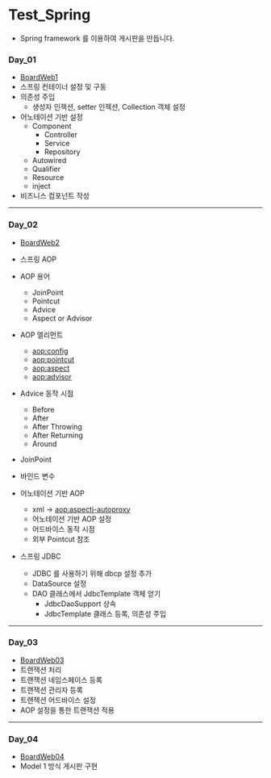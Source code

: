 # Test_Spring

* Spring framework 를 이용하여 게시판을 만듭니다. 

### Day_01 
  * [BoardWeb1](https://github.com/Hyunsoo-dev/Test_Spring/tree/master/BoardWeb)
  * 스프링 컨테이너 설정 및 구동
  * 의존성 주입
    * 생성자 인젝션, setter 인젝션, Collection 객체 설정
  * 어노테이션 기반 설정
    * Component
      * Controller
      * Service
      * Repository
    * Autowired
    * Qualifier
    * Resource
    * inject 
  * 비즈니스 컴포넌트 작성

---
### Day_02
  * [BoardWeb2](https://github.com/Hyunsoo-dev/Test_Spring/tree/master/BoardWeb2)
  * 스프링 AOP
  * AOP 용어 
    * JoinPoint
    * Pointcut 
    * Advice
    * Aspect or Advisor 
  
  * AOP 엘리먼트
    * <aop:config>
    * <aop:pointcut>
    * <aop:aspect>
    * <aop:advisor>
   
  * Advice 동작 시점
    * Before
    * After
    * After Throwing
    * After Returning
    * Around
   
  * JoinPoint 
  * 바인드 변수
  
  * 어노테이션 기반 AOP
    * xml ->  <aop:aspectj-autoproxy>
    * 어노테이션 기반 AOP 설정
    * 어드바이스 동작 시점 
    * 외부 Pointcut 참조
 
 * 스프링 JDBC 
   * JDBC 를 사용하기 위해 dbcp 설정 추가
   * DataSource 설정 
   * DAO 클래스에서 JdbcTemplate 객체 얻기 
     * JdbcDaoSupport 상속 
     * JdbcTemplate 클래스 <bean> 등록, 의존성 주입
 
 ---
 ### Day_03
  * [BoardWeb03](https://github.com/Hyunsoo-dev/Test_Spring/tree/master/BoardWeb3)
  * 트랜잭션 처리
  * 트랜잭션 네임스페이스 등록 
  * 트랜잭션 관리자 등록 
  * 트랜잭션 어드바이스 설정 
  * AOP 설정을 통한 트랜잭션 적용 



---
### Day_04
  * [BoardWeb04](https://github.com/Hyunsoo-dev/Test_Spring/tree/master/BoardWeb4)
  * Model 1 방식 게시판 구현 
